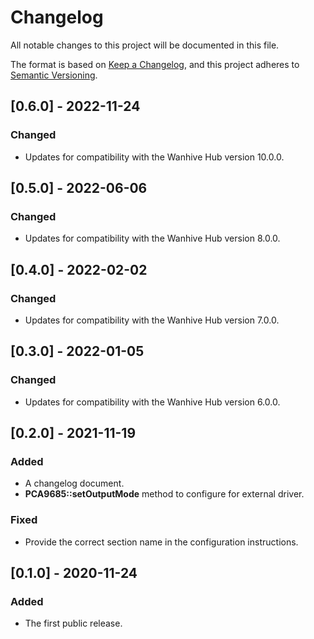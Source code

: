 # Changelog
All notable changes to this project will be documented in this file.

The format is based on [Keep a Changelog](https://keepachangelog.com/en/1.0.0/),
and this project adheres to [Semantic Versioning](https://semver.org/spec/v2.0.0.html).

## [0.6.0] - 2022-11-24

### Changed

- Updates for compatibility with the Wanhive Hub version 10.0.0.

## [0.5.0] - 2022-06-06

### Changed

- Updates for compatibility with the Wanhive Hub version 8.0.0.

## [0.4.0] - 2022-02-02

### Changed

- Updates for compatibility with the Wanhive Hub version 7.0.0.

## [0.3.0] - 2022-01-05

### Changed

- Updates for compatibility with the Wanhive Hub version 6.0.0.

## [0.2.0] - 2021-11-19

### Added

- A changelog document.
- **PCA9685::setOutputMode** method to configure for external driver.

### Fixed

- Provide the correct section name in the configuration instructions.

## [0.1.0] - 2020-11-24

### Added

- The first public release.